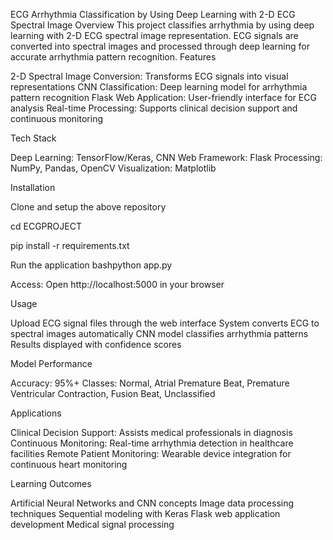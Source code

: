 ECG Arrhythmia Classification by Using Deep Learning with 2-D ECG Spectral Image
Overview
This project classifies arrhythmia by using deep learning with 2-D ECG spectral image representation. ECG signals are converted into spectral images and processed through deep learning for accurate arrhythmia pattern recognition.
Features

2-D Spectral Image Conversion: Transforms ECG signals into visual representations
CNN Classification: Deep learning model for arrhythmia pattern recognition
Flask Web Application: User-friendly interface for ECG analysis
Real-time Processing: Supports clinical decision support and continuous monitoring

Tech Stack

Deep Learning: TensorFlow/Keras, CNN
Web Framework: Flask
Processing: NumPy, Pandas, OpenCV
Visualization: Matplotlib

Installation

Clone and setup
the above repository 

cd ECGPROJECT

pip install -r requirements.txt

Run the application
bashpython app.py

Access: Open http://localhost:5000 in your browser

Usage

Upload ECG signal files through the web interface
System converts ECG to spectral images automatically
CNN model classifies arrhythmia patterns
Results displayed with confidence scores

Model Performance

Accuracy: 95%+
Classes: Normal, Atrial Premature Beat, Premature Ventricular Contraction, Fusion Beat, Unclassified

Applications

Clinical Decision Support: Assists medical professionals in diagnosis
Continuous Monitoring: Real-time arrhythmia detection in healthcare facilities
Remote Patient Monitoring: Wearable device integration for continuous heart monitoring

Learning Outcomes

Artificial Neural Networks and CNN concepts
Image data processing techniques
Sequential modeling with Keras
Flask web application development
Medical signal processing
